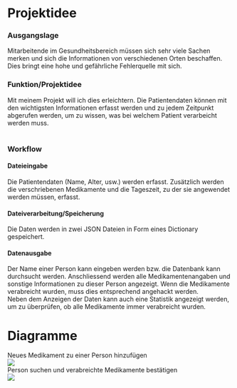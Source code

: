 <h1>Projektidee</h1>
<h3>Ausgangslage</h3>
Mitarbeitende im Gesundheitsbereich müssen sich sehr viele Sachen merken und sich die Informationen von verschiedenen Orten beschaffen.
Dies bringt eine hohe und gefährliche Fehlerquelle mit sich.<br>
<h3>Funktion/Projektidee</h3>
Mit meinem Projekt will ich dies erleichtern. Die Patientendaten können mit den wichtigsten Informationen erfasst werden
und zu jedem Zeitpunkt abgerufen werden, um zu wissen, was bei welchem Patient verarbeicht werden muss. <br><br>
<h3>Workflow</h3>
<h4>Dateieingabe</h4>
Die Patientendaten (Name, Alter, usw.) werden erfasst. Zusätzlich werden die verschriebenen Medikamente und die Tageszeit, zu der sie angewendet werden müssen, erfasst. <br>
<h4>Dateiverarbeitung/Speicherung</h4>
Die Daten werden in zwei JSON Dateien in Form eines Dictionary gespeichert.<br>
<h4>Datenausgabe</h4>
Der Name einer Person kann eingeben werden bzw. die Datenbank kann durchsucht werden. Anschliessend werden alle Medikamentenangaben und sonstige Informationen
zu dieser Person angezeigt.  
Wenn die Medikamente verabreicht wurden, muss dies entsprechend angehackt werden.<br>
Neben dem Anzeigen der Daten kann auch eine Statistik angezeigt werden, um zu überprüfen,
ob alle Medikamente immer verabreicht wurden.<br>
<h1>Diagramme</h1>
Neues Medikament zu einer Person hinzufügen<br>
<img src="{{url_for('static', filename='medtrack_diagramm_Medikament erfassen.png')}}"><br>
Person suchen und verabreichte Medikamente bestätigen<br>
<img src="{{url_for('static', filename='medtrack_diagramm_Person suchen.png')}}">